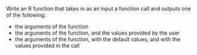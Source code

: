 Write an R function that takes in as an input a function call and outputs one of the following:
* the arguments of the function
* the arguments of the function, and the values provided by the user
* the arguments of the function, with the default values, and with the values provided in the call
